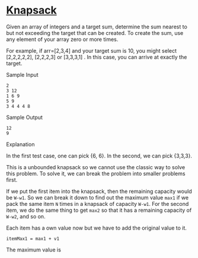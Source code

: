 # [Knapsack](https://www.hackerrank.com/challenges/unbounded-knapsack/problem)

Given an array of integers and a target sum, determine the sum nearest to but not exceeding the target that can be created. To create the sum, use any element of your array zero or more times.

For example, if arr=[2,3,4] and your target sum is 10, you might select [2,2,2,2,2], [2,2,2,3] or [3,3,3,1] . In this case, you can arrive at exactly the target.

Sample Input
```
2
3 12
1 6 9
5 9
3 4 4 4 8
```

Sample Output
```
12
9
```

Explanation

In the first test case, one can pick {6, 6}. In the second, we can pick {3,3,3}.


This is a unbounded knapsack so we cannot use the classic way to solve this problem. To solve it, we can break the problem into smaller problems first.

If we put the first item into the knapsack, then the remaining capacity would be ``W-w1``. So we can break it down to find out the maximum value ``max1`` if we pack the same item ``N`` times in a knapsack of capacity ``W-w1``. For the second item, we do the same thing to get ``max2`` so that it has a remaining capacity of ``W-w2``, and so on. 

Each item has a own value now but we have to add the original value to it. 

```
itemMax1 = max1 + v1
```

The maximum value is 

```
W = max(itemMax1,itemMax2,...,itemMaxN)
```

where ``W`` is the maximum value packed in the knapsack of capacity.

Psuedo code
```cpp
f(v[], w[], c) {
    // v: array of values
    // w: array of weights
    // c: capacity
    // n: length of the array

    // base case
    // if it is full, the total value of a 0 capacity knapsack is 0
    if(c==0) return 0;

    int[] m;

    // break it down to smaller problem
    // ----------------------------------------
    for(int i=0;i<n;i++){
        // if we can put item 1
        if(w[i]<c) m[i]=f(v,w,c-w[i]);
        // not enough space
        else m[i]=0; 
    }

    // add back the original value
    // ----------------------------------------
    for(int i=0;i<n;i++){
        // if we can put item 1
        if(w[i]<c) mm[i]=m[i] + v[i];
        // not enough space
        else mm[i]=0; 
    }

    // find the maximum value
    // ----------------------------------------
    int ans=mm[0];
    for(int i=1;i<n;i++){
        if(mm[i]>ans) ans=mm[i];
    }

    return ans;
}
```

However, we can use bottom-up dynamic programming solution for this problem to improve the above solution. 

As we may see that we only have one parameter ``c`` for the recursive method where ``c`` ranges from ``W`` to ``0`` and ``v[]`` and ``w[]`` remain unchanged. Therefore, we can store the results computed by the recursive function in a 1d array. 

```cpp
int dp[W+1];
```

We can set our base case to 0.

```cpp
dp[0] = 0;
```

We can turn 

```cpp
f(v,w,c-w[i]);
```

to 

```cpp
dp[c-w[i]]
```

and also from
```cpp
int ans=mm[0];
for(int i=1;i<n;i++){
    if(mm[i]>ans) ans=mm[i];
}

return ans;
```

to 

```cpp
dp[c]=mm[0];
for(int i=1;i<n;i++){
    if(mm[i]>dp[c]) dp[c]=mm[i];
}
```

and the result would be 

```cpp
return dp[c];
```

So we have the following structure
```cpp
dp[0] = 0

for C=0 ... W:
    for i=0 .. N:
        if w[i]<=C: 
            dp[i] = max ( dp[i], ( dp[C-w[i]] + v[i] ) )
        else 
            dp[i] = 0
```

In this question, there is no weight so we can consider weight is same as value. 

## References: 
- [Unbounded Knapsack (Repetition of items allowed)](https://www.geeksforgeeks.org/unbounded-knapsack-repetition-items-allowed/)
- [Lecture 13: The Knapsack Problem](http://www.es.ele.tue.nl/education/5MC10/Solutions/knapsack.pdf)